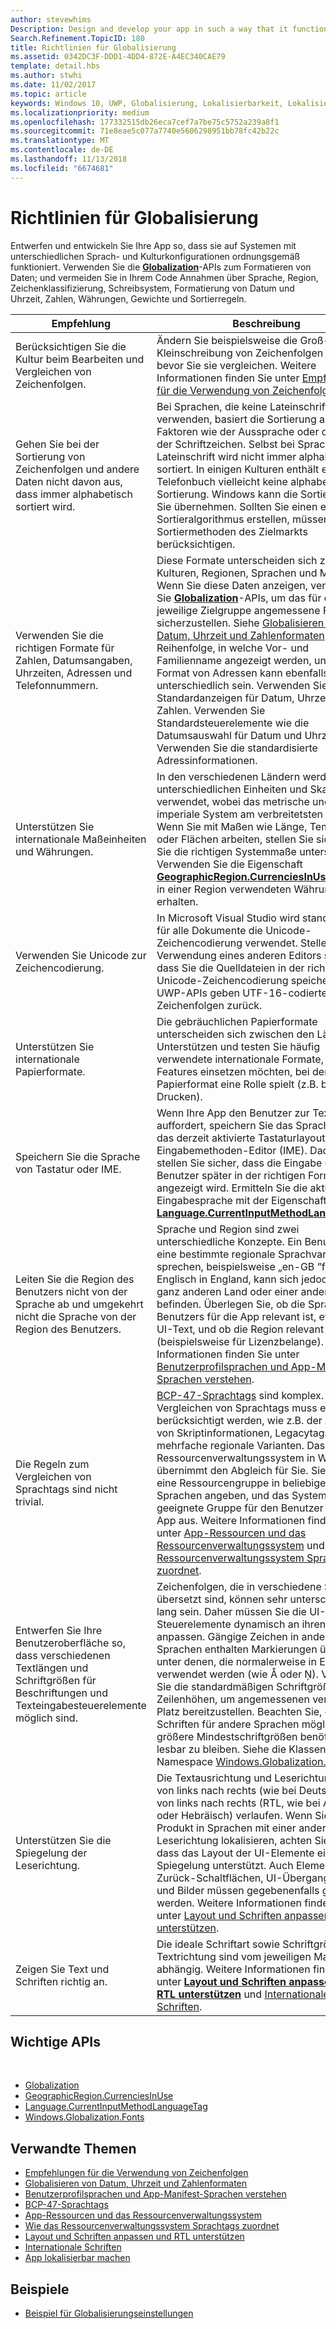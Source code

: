 ```yaml
---
author: stevewhims
Description: Design and develop your app in such a way that it functions appropriately on systems with different language and culture configurations.
Search.Refinement.TopicID: 180
title: Richtlinien für Globalisierung
ms.assetid: 0342DC3F-DDD1-4DD4-872E-A4EC340CAE79
template: detail.hbs
ms.author: stwhi
ms.date: 11/02/2017
ms.topic: article
keywords: Windows 10, UWP, Globalisierung, Lokalisierbarkeit, Lokalisierung
ms.localizationpriority: medium
ms.openlocfilehash: 177332515db26eca7cef7a7be75c5752a239a8f1
ms.sourcegitcommit: 71e8eae5c077a7740e5606298951bb78fc42b22c
ms.translationtype: MT
ms.contentlocale: de-DE
ms.lasthandoff: 11/13/2018
ms.locfileid: "6674681"
---
```

# <a name="guidelines-for-globalization"></a>Richtlinien für Globalisierung

Entwerfen und entwickeln Sie Ihre App so, dass sie auf Systemen mit unterschiedlichen Sprach- und Kulturkonfigurationen ordnungsgemäß funktioniert. Verwenden Sie die [**Globalization**](/uwp/api/Windows.Globalization?branch=live)-APIs zum Formatieren von Daten; und vermeiden Sie in Ihrem Code Annahmen über Sprache, Region, Zeichenklassifizierung, Schreibsystem, Formatierung von Datum und Uhrzeit, Zahlen, Währungen, Gewichte und Sortierregeln.

| Empfehlung | Beschreibung |
| ------------- | ----------- |
| Berücksichtigen Sie die Kultur beim Bearbeiten und Vergleichen von Zeichenfolgen. | Ändern Sie beispielsweise die Groß- bzw. Kleinschreibung von Zeichenfolgen nicht, bevor Sie sie vergleichen. Weitere Informationen finden Sie unter [Empfehlungen für die Verwendung von Zeichenfolgen](/dotnet/standard/base-types/best-practices-strings?branch=live#recommendations_for_string_usage). |
| Gehen Sie bei der Sortierung von Zeichenfolgen und andere Daten nicht davon aus, dass immer alphabetisch sortiert wird. | Bei Sprachen, die keine Lateinschrift verwenden, basiert die Sortierung auf anderen Faktoren wie der Aussprache oder der Anzahl der Schriftzeichen. Selbst bei Sprachen mit Lateinschrift wird nicht immer alphabetisch sortiert. In einigen Kulturen enthält ein Telefonbuch vielleicht keine alphabetische Sortierung. Windows kann die Sortierung für Sie übernehmen. Sollten Sie einen eigenen Sortieralgorithmus erstellen, müssen Sie die Sortiermethoden des Zielmarkts berücksichtigen. |
| Verwenden Sie die richtigen Formate für Zahlen, Datumsangaben, Uhrzeiten, Adressen und Telefonnummern. | Diese Formate unterscheiden sich zwischen Kulturen, Regionen, Sprachen und Märkten. Wenn Sie diese Daten anzeigen, verwenden Sie [**Globalization**](/uwp/api/Windows.Globalization?branch=live)-APIs, um das für die jeweilige Zielgruppe angemessene Format sicherzustellen. Siehe [Globalisieren von Datum, Uhrzeit und Zahlenformaten](use-global-ready-formats.md). Die Reihenfolge, in welche Vor- und Familienname angezeigt werden, und das Format von Adressen kann ebenfalls unterschiedlich sein. Verwenden Sie Standardanzeigen für Datum, Uhrzeit und Zahlen. Verwenden Sie Standardsteuerelemente wie die Datumsauswahl für Datum und Uhrzeit. Verwenden Sie die standardisierte Adressinformationen. |
| Unterstützen Sie internationale Maßeinheiten und Währungen. | In den verschiedenen Ländern werden unterschiedlichen Einheiten und Skalen verwendet, wobei das metrische und das imperiale System am verbreitetsten sind. Wenn Sie mit Maßen wie Länge, Temperatur oder Flächen arbeiten, stellen Sie sicher, dass Sie die richtigen Systemmaße unterstützen. Verwenden Sie die Eigenschaft [**GeographicRegion.CurrenciesInUse**](/uwp/api/windows.globalization.geographicregion.CurrenciesInUse), um die in einer Region verwendeten Währungen zu erhalten. |
| Verwenden Sie Unicode zur Zeichencodierung. | In Microsoft Visual Studio wird standardmäßig für alle Dokumente die Unicode-Zeichencodierung verwendet. Stellen Sie bei Verwendung eines anderen Editors sicher, dass Sie die Quelldateien in der richtigen Unicode-Zeichencodierung speichern. Alle UWP-APIs geben UTF-16-codierte Zeichenfolgen zurück. |
| Unterstützen Sie internationale Papierformate. | Die gebräuchlichen Papierformate unterscheiden sich zwischen den Ländern. Unterstützen und testen Sie häufig verwendete internationale Formate, wenn Sie Features einsetzen möchten, bei denen das Papierformat eine Rolle spielt (z.B. beim Drucken). |
| Speichern Sie die Sprache von Tastatur oder IME. | Wenn Ihre App den Benutzer zur Texteingabe auffordert, speichern Sie das Sprachentag für das derzeit aktivierte Tastaturlayout oder den Eingabemethoden-Editor (IME). Dadurch stellen Sie sicher, dass die Eingabe dem Benutzer später in der richtigen Formatierung angezeigt wird. Ermitteln Sie die aktuelle Eingabesprache mit der Eigenschaft [**Language.CurrentInputMethodLanguageTag**](/uwp/api/windows.globalization.language.CurrentInputMethodLanguageTag). |
| Leiten Sie die Region des Benutzers nicht von der Sprache ab und umgekehrt nicht die Sprache von der Region des Benutzers. | Sprache und Region sind zwei unterschiedliche Konzepte. Ein Benutzer kann eine bestimmte regionale Sprachvariante sprechen, beispielsweise „en-GB ”für Englisch in England, kann sich jedoch in einem ganz anderen Land oder einer anderen Region befinden. Überlegen Sie, ob die Sprache des Benutzers für die App relevant ist, etwa für UI-Text, und ob die Region relevant ist (beispielsweise für Lizenzbelange). Weitere Informationen finden Sie unter [Benutzerprofilsprachen und App-Manifest-Sprachen verstehen](manage-language-and-region.md). |
| Die Regeln zum Vergleichen von Sprachtags sind nicht trivial. | [BCP-47-Sprachtags](http://go.microsoft.com/fwlink/p/?linkid=227302) sind komplex. Beim Vergleichen von Sprachtags muss einiges berücksichtigt werden, wie z.B. der Abgleich von Skriptinformationen, Legacytags und mehrfache regionale Varianten. Das Ressourcenverwaltungssystem in Windows übernimmt den Abgleich für Sie. Sie können eine Ressourcengruppe in beliebigen Sprachen angeben, und das System wählt die geeignete Gruppe für den Benutzer und die App aus. Weitere Informationen finden Sie unter [App-Ressourcen und das Ressourcenverwaltungssystem](../../app-resources/index.md) und [Wie das Ressourcenverwaltungssystem Sprachtags zuordnet](../../app-resources/how-rms-matches-lang-tags.md). |
| Entwerfen Sie Ihre Benutzeroberfläche so, dass verschiedenen Textlängen und Schriftgrößen für Beschriftungen und Texteingabesteuerelemente möglich sind. | Zeichenfolgen, die in verschiedene Sprachen übersetzt sind, können sehr unterschiedlich lang sein. Daher müssen Sie die UI-Steuerelemente dynamisch an ihren Inhalt anpassen. Gängige Zeichen in anderen Sprachen enthalten Markierungen über oder unter denen, die normalerweise in Englisch verwendet werden (wie Å oder Ņ). Verwenden Sie die standardmäßigen Schriftgrößen und Zeilenhöhen, um angemessenen vertikalen Platz bereitzustellen. Beachten Sie, dass Schriften für andere Sprachen möglicherweise größere Mindestschriftgrößen benötigen, um lesbar zu bleiben. Siehe die Klassen im Namespace [Windows.Globalization.Fonts](/uwp/api/windows.globalization.fonts?branch=live). |
| Unterstützen Sie die Spiegelung der Leserichtung. | Die Textausrichtung und Leserichtung kann von links nach rechts (wie bei Deutsch) oder von links nach rechts (RTL, wie bei Arabisch oder Hebräisch) verlaufen. Wenn Sie Ihr Produkt in Sprachen mit einer anderen Leserichtung lokalisieren, achten Sie darauf, dass das Layout der UI-Elemente eine Spiegelung unterstützt. Auch Elemente wie Zurück-Schaltflächen, UI-Übergangseffekte und Bilder müssen gegebenenfalls gespiegelt werden. Weitere Informationen finden Sie unter [Layout und Schriften anpassen und RTL unterstützen](adjust-layout-and-fonts--and-support-rtl.md). |
| Zeigen Sie Text und Schriften richtig an. | Die ideale Schriftart sowie Schriftgröße und Textrichtung sind vom jeweiligen Markt abhängig. Weitere Informationen finden Sie unter [**Layout und Schriften anpassen und RTL unterstützen**](adjust-layout-and-fonts--and-support-rtl.md) und [Internationale Schriften](loc-international-fonts.md). |

## <a name="important-apis"></a>Wichtige APIs
 
* [Globalization](/uwp/api/Windows.Globalization?branch=live)
* [GeographicRegion.CurrenciesInUse](/uwp/api/windows.globalization.geographicregion.CurrenciesInUse)
* [Language.CurrentInputMethodLanguageTag](/uwp/api/windows.globalization.language.CurrentInputMethodLanguageTag)
* [Windows.Globalization.Fonts](/uwp/api/windows.globalization.fonts?branch=live)

## <a name="related-topics"></a>Verwandte Themen

* [Empfehlungen für die Verwendung von Zeichenfolgen](/dotnet/standard/base-types/best-practices-strings?branch=live#recommendations_for_string_usage)
* [Globalisieren von Datum, Uhrzeit und Zahlenformaten](use-global-ready-formats.md)
* [Benutzerprofilsprachen und App-Manifest-Sprachen verstehen](manage-language-and-region.md)
* [BCP-47-Sprachtags](http://go.microsoft.com/fwlink/p/?linkid=227302)
* [App-Ressourcen und das Ressourcenverwaltungssystem](../../app-resources/index.md)
* [Wie das Ressourcenverwaltungssystem Sprachtags zuordnet](../../app-resources/how-rms-matches-lang-tags.md)
* [Layout und Schriften anpassen und RTL unterstützen](adjust-layout-and-fonts--and-support-rtl.md)
* [Internationale Schriften](loc-international-fonts.md)
* [App lokalisierbar machen](prepare-your-app-for-localization.md)

## <a name="samples"></a>Beispiele

* [Beispiel für Globalisierungseinstellungen](http://go.microsoft.com/fwlink/p/?linkid=231608)
